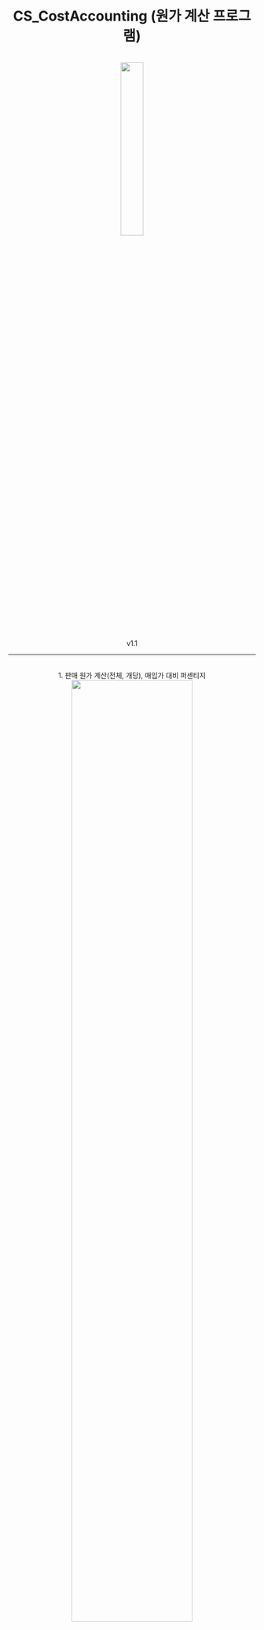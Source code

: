 <div align="center">

# CS_CostAccounting (원가 계산 프로그램)
 
<br/>
  
<img src="https://user-images.githubusercontent.com/87380790/152750958-098c96ab-c741-4ef0-8d48-be0194b84107.PNG" width="30%">
<br/>
 v1.1
 <br/>
 

---
 <br/>
  1. 판매 원가 계산(전체, 개당), 매입가 대비 퍼센티지
  <br/>
 <img src="https://user-images.githubusercontent.com/87380790/153704681-f3c21cb1-4f19-4f8d-86da-d39384a4f46b.PNG" width="70%">
 <br/>
 
 <img src="https://user-images.githubusercontent.com/87380790/153704683-fc574d7e-b4c8-499c-b8b8-36d10df73794.gif" width="60%">

 
<br/>
 <br/>
 <br/>
 
---
 
<br/>
2. 순이익 계산
  <br/>
<img src="https://user-images.githubusercontent.com/87380790/152751016-d357e6de-2697-4475-b154-520eb33002b6.PNG" width="45%">
 

<br/>
 <br/>
 <br/>
 
---
 
<br/>
3. 단순 비율 계산
  <br/>
<img src="https://user-images.githubusercontent.com/87380790/152751017-497055af-ccdd-4548-a83c-b6f2c6a19b38.PNG" width="40%">
 
 
 </div>
